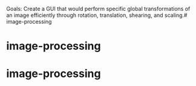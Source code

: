 Goals: Create a GUI that would perform specific global transformations of an image efficiently through rotation, translation, shearing, and scaling.# image-processing
# image-processing
# image-processing

